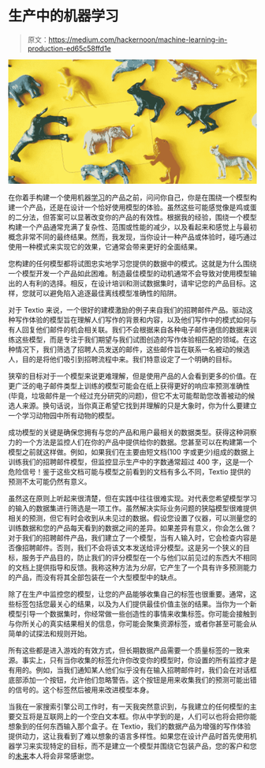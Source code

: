 # 生产中的机器学习

> 原文：<https://medium.com/hackernoon/machine-learning-in-production-ed65c58ffd1e>

![](img/7a463a3333d89bd1b66c268fc824bb75.png)

在你着手构建一个使用机器[学习](https://hackernoon.com/tagged/learning)的产品之前，问问你自己，你是在围绕一个模型构建一个产品，还是在设计一个恰好使用模型的体验。虽然这些可能感觉像是鸡或蛋的二分法，但答案可以显著改变你的产品的有效性。根据我的经验，围绕一个模型构建一个产品通常充满了复杂性、范围或性能的减少，以及看起来和感觉上与最初概念非常不同的最终结果。然而，我发现，当你设计一种产品或体验时，碰巧通过使用一种模式来实现它的效果，它通常会带来更好的全面结果。

您构建的任何模型都将试图忠实地学习您提供的数据中的模式。这就是为什么围绕一个模型开发一个产品如此困难。制造最佳模型的动机通常不会导致对使用模型输出的人有利的选择。相反，在设计培训和测试数据集时，请牢记您的产品目标。这样，您就可以避免陷入追逐最佳离线模型准确性的陷阱。

对于 Textio 来说，一个很好的建模激励的例子来自我们的招聘邮件产品。驱动这种写作体验的模型旨在理解人们写作的背景和内容，以及他们写作中的模式如何与有人回复他们邮件的机会相关联。我们不会根据来自各种电子邮件通信的数据来训练这些模型，而是专注于我们期望与我们试图创造的写作体验相匹配的领域。在这种情况下，我们筛选了招聘人员发送的邮件，这些邮件旨在联系一名被动的候选人，目的是将他们吸引到招聘流程中来。我们特意设定了一个明确的目标。

狭窄的目标对于一个模型来说更难理解，但是使用产品的人会看到更多的价值。在更广泛的电子邮件类型上训练的模型可能会在纸上获得更好的响应率预测准确性(毕竟，垃圾邮件是一个经过充分研究的问题)，但它不太可能帮助您改善被动的候选人来源。换句话说，当你真正希望它找到并理解的只是大象时，你为什么要建立一个学习动物园中所有动物的模型。

成功模型的关键是确保您拥有与您的产品和用户最相关的数据类型。获得这种洞察力的一个方法是监控人们在你的产品中提供给你的数据。您甚至可以在构建第一个模型之前就这样做。例如，如果我们在主要由短文档(100 字或更少)组成的数据上训练我们的招聘邮件模型，但监控显示生产中的字数通常超过 400 字，这是一个危险信号！鉴于这些文档可能与模型之前看到的文档有多么不同，Textio 提供的预测不太可能仍然有意义。

虽然这在原则上听起来很清楚，但在实践中往往很难实现。对代表您希望模型学习的输入的数据集进行筛选是一项工作。虽然解决实际业务问题的狭隘模型很难提供相关的预测，但它有时会收到从未见过的数据。假设您设置了仪器，可以测量您的训练数据和您的产品每天看到的数据之间的差异。如果差异有意义，你会怎么做？对于我们的招聘邮件产品，我们建立了一个模型，当有人输入时，它会检查内容是否像招聘邮件。否则，我们不会将该文本发送给评分模型。这是另一个狭义的目标，服务于产品目的，防止我们的评分模型在一个与他们以前见过的东西大不相同的文档上提供指导和反馈。我称这种方法为*分层*，它产生了一个具有许多预测能力的产品，而没有将其全部包装在一个大型模型中的缺点。

除了在生产中监控您的模型，让您的产品能够收集自己的标签也很重要。通常，这些标签包括您最关心的结果，以及为人们提供最佳价值主张的结果。当你为一个新模型引导一个数据集时，你经常做一些创造性的事情来收集标签。你可能会接触到与你所关心的真实结果相关的信息，你可能会聚集资源标签，或者你甚至可能会从简单的试探法和规则开始。

所有这些都是进入游戏的有效方式，但长期数据产品需要一个质量标签的一致来源。事实上，只有当你收集的标签允许你改变你的模型时，你设置的所有监控才是有用的。例如，当我们通知某人他们似乎没有在输入招聘邮件时，我们会在对话框底部添加一个按钮，允许他们忽略警告。这个按钮是用来收集我们的预测可能出错的信号的。这个标签然后被用来改进模型本身。

当我在一家搜索引擎公司工作时，有一天我突然意识到，与我建立的任何模型的主要交互将是互联网上的一个空白文本框。你从中学到的是，人们可以也将会把你能想象到的任何东西输入那个盒子。在 Textio，我们的数据产品为增强的写作体验提供动力，这让我看到了难以想象的语言多样性。如果您在设计产品时首先使用机器学习来实现特定的目标，而不是建立一个模型并围绕它包装产品，您的客户和您的[未来](https://hackernoon.com/tagged/future)本人将会非常感谢您。